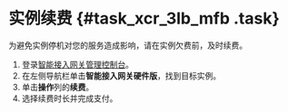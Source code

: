 # 实例续费 {#task_xcr_3lb_mfb .task}

为避免实例停机对您的服务造成影响，请在实例欠费前，及时续费。

1.  登录[智能接入网关管理控制台](https://smartag.console.aliyun.com/)。
2.  在左侧导航栏单击**智能接入网关硬件版**，找到目标实例。
3.  单击**操作**列的**续费**。
4.  选择续费时长并完成支付。

